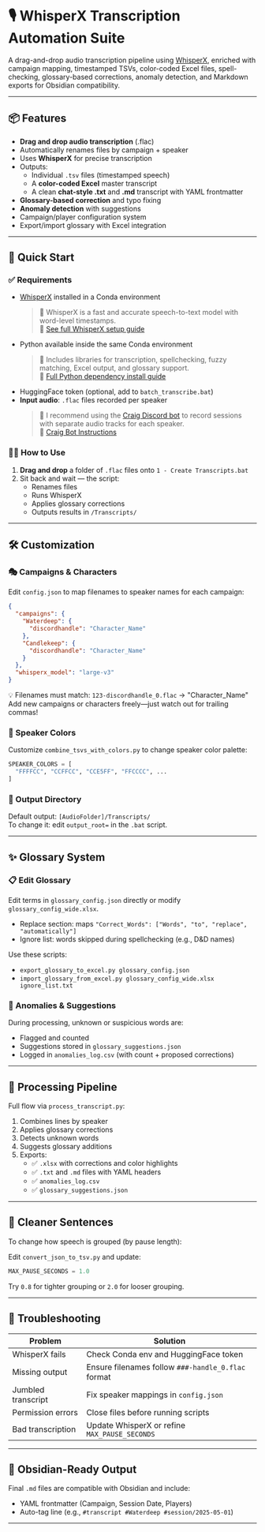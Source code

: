 # 🎙️ WhisperX Transcription Automation Suite

A drag-and-drop audio transcription pipeline using [WhisperX](https://github.com/m-bain/whisperx), enriched with campaign mapping, timestamped TSVs, color-coded Excel files, spell-checking, glossary-based corrections, anomaly detection, and Markdown exports for Obsidian compatibility.

---

## 📦 Features

- **Drag and drop audio transcription** (.flac)
- Automatically renames files by campaign + speaker
- Uses **WhisperX** for precise transcription
- Outputs:
  - Individual `.tsv` files (timestamped speech)
  - A **color-coded Excel** master transcript
  - A clean **chat-style .txt** and **.md** transcript with YAML frontmatter
- **Glossary-based correction** and typo fixing
- **Anomaly detection** with suggestions
- Campaign/player configuration system
- Export/import glossary with Excel integration

---

## 🚀 Quick Start

### ✅ Requirements

- [WhisperX](https://github.com/m-bain/whisperx) installed in a Conda environment  
  > 🧠 WhisperX is a fast and accurate speech-to-text model with word-level timestamps.  
  > 📘 [See full WhisperX setup guide](https://github.com/anotheregostar/DNDTranscription/blob/main/WhisperX_Setup_Guide.md)  
- Python available inside the same Conda environment  
  > 🐍 Includes libraries for transcription, spellchecking, fuzzy matching, Excel output, and glossary support.  
  > 📘 [Full Python dependency install guide](https://github.com/anotheregostar/DNDTranscription/blob/main/Transcription_Python_Setup.md)  
- HuggingFace token (optional, add to `batch_transcribe.bat`)  
- **Input audio**: `.flac` files recorded per speaker  
  > 📡 I recommend using the [Craig Discord bot](https://craig.chat/) to record sessions with separate audio tracks for each speaker.  
  > 📘 [Craig Bot Instructions](https://github.com/anotheregostar/DNDTranscription/blob/main/CraigBot_Instructions.md)

### 🏃‍♂️ How to Use

1. **Drag and drop** a folder of `.flac` files onto `1 - Create Transcripts.bat`
2. Sit back and wait — the script:
   - Renames files
   - Runs WhisperX
   - Applies glossary corrections
   - Outputs results in `/Transcripts/`

---

## 🛠 Customization

### 🎭 Campaigns & Characters

Edit `config.json` to map filenames to speaker names for each campaign:

```json
{
  "campaigns": {
    "Waterdeep": {
      "discordhandle": "Character_Name"
    },
    "Candlekeep": {
      "discordhandle": "Character_Name"
    }
  },
  "whisperx_model": "large-v3"
}
```

💡 Filenames must match: `123-discordhandle_0.flac` → "Character_Name"  
Add new campaigns or characters freely—just watch out for trailing commas!

### 🎨 Speaker Colors

Customize `combine_tsvs_with_colors.py` to change speaker color palette:

```python
SPEAKER_COLORS = [
  "FFFFCC", "CCFFCC", "CCE5FF", "FFCCCC", ...
]
```

### 📂 Output Directory

Default output: `[AudioFolder]/Transcripts/`  
To change it: edit `output_root=` in the `.bat` script.

---

## ✨ Glossary System

### 📋 Edit Glossary

Edit terms in `glossary_config.json` directly or modify `glossary_config_wide.xlsx`.

- Replace section: maps `"Correct_Words": ["Words", "to", "replace", "automatically"]`
- Ignore list: words skipped during spellchecking (e.g., D&D names)

Use these scripts:

- `export_glossary_to_excel.py glossary_config.json`
- `import_glossary_from_excel.py glossary_config_wide.xlsx ignore_list.txt`

### 📌 Anomalies & Suggestions

During processing, unknown or suspicious words are:

- Flagged and counted
- Suggestions stored in `glossary_suggestions.json`
- Logged in `anomalies_log.csv` (with count + proposed corrections)

---

## 🧠 Processing Pipeline

Full flow via `process_transcript.py`:

1. Combines lines by speaker
2. Applies glossary corrections
3. Detects unknown words
4. Suggests glossary additions
5. Exports:
   - ✅ `.xlsx` with corrections and color highlights
   - ✅ `.txt` and `.md` files with YAML headers
   - ✅ `anomalies_log.csv`
   - ✅ `glossary_suggestions.json`

---

## 🧼 Cleaner Sentences

To change how speech is grouped (by pause length):

Edit `convert_json_to_tsv.py` and update:

```python
MAX_PAUSE_SECONDS = 1.0
```

Try `0.8` for tighter grouping or `2.0` for looser grouping.

---

## 🧪 Troubleshooting

| Problem              | Solution                                                  |
|----------------------|-----------------------------------------------------------|
| WhisperX fails       | Check Conda env and HuggingFace token                     |
| Missing output       | Ensure filenames follow `###-handle_0.flac` format        |
| Jumbled transcript   | Fix speaker mappings in `config.json`                     |
| Permission errors    | Close files before running scripts                        |
| Bad transcription    | Update WhisperX or refine `MAX_PAUSE_SECONDS`             |

---

## 🧙 Obsidian-Ready Output

Final `.md` files are compatible with Obsidian and include:

- YAML frontmatter (Campaign, Session Date, Players)
- Auto-tag line (e.g., `#transcript #Waterdeep #session/2025-05-01`)

---
